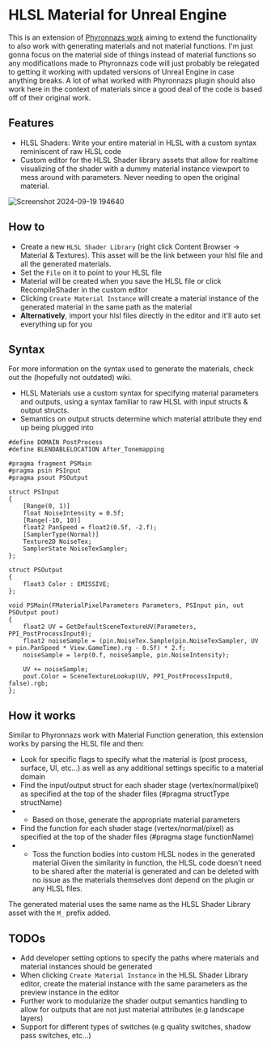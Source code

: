 # HLSL Material for Unreal Engine
This is an extension of [Phyronnazs work](https://github.com/Phyronnaz/HLSLMaterial) aiming to extend the functionality to also work with generating materials and not material functions. I'm just gonna focus on the material side of things instead of material functions so any modifications made to Phyronnazs code will just probably be relegated to getting it working with updated versions of Unreal Engine in case anything breaks. A lot of what worked with Phyronnazs plugin should also work here in the context of materials since a good deal of the code is based off of their original work.

## Features
* HLSL Shaders: Write your entire material in HLSL with a custom syntax reminiscent of raw HLSL code
* Custom editor for the HLSL Shader library assets that allow for realtime visualizing of the shader with a dummy material instance viewport to mess around with parameters. Never needing to open the original material.

![Screenshot 2024-09-19 194640](https://github.com/user-attachments/assets/90658114-56b4-46d7-bd42-6df8a71b3e62)

## How to
* Create a new `HLSL Shader Library` (right click Content Browser -> Material & Textures). This asset will be the link between your hlsl file and all the generated materials.
* Set the `File` on it to point to your HLSL file
* Material will be created when you save the HLSL file or click RecompileShader in the custom editor
* Clicking `Create Material Instance` will create a material instance of the generated material in the same path as the material
* **Alternatively**, import your hlsl files directly in the editor and it'll auto set everything up for you

## Syntax
For more information on the syntax used to generate the materials, check out the (hopefully not outdated) wiki.
* HLSL Materials use a custom syntax for specifying material parameters and outputs, using a syntax familiar to raw HLSL with input structs & output structs.
* Semantics on output structs determine which material attribute they end up being plugged into

```hlsl
#define DOMAIN PostProcess
#define BLENDABLELOCATION After_Tonemapping

#pragma fragment PSMain
#pragma psin PSInput
#pragma psout PSOutput

struct PSInput
{
	[Range(0, 1)]
	float NoiseIntensity = 0.5f;
	[Range(-10, 10)]
	float2 PanSpeed = float2(0.5f, -2.f);
	[SamplerType(Normal)]
	Texture2D NoiseTex;
	SamplerState NoiseTexSampler;
};

struct PSOutput
{
	float3 Color : EMISSIVE;
};

void PSMain(FMaterialPixelParameters Parameters, PSInput pin, out PSOutput pout)
{
	float2 UV = GetDefaultSceneTextureUV(Parameters, PPI_PostProcessInput0);
	float2 noiseSample = (pin.NoiseTex.Sample(pin.NoiseTexSampler, UV + pin.PanSpeed * View.GameTime).rg - 0.5f) * 2.f;
	noiseSample = lerp(0.f, noiseSample, pin.NoiseIntensity);

	UV += noiseSample;
	pout.Color = SceneTextureLookup(UV, PPI_PostProcessInput0, false).rgb;
};
```

## How it works

Similar to Phyronnazs work with Material Function generation, this extension works by parsing the HLSL file and then:
* Look for specific flags to specify what the material is (post process, surface, UI, etc...) as well as any additional settings specific to a material domain
* Find the input/output struct for each shader stage (vertex/normal/pixel) as specified at the top of the shader files (#pragma structType structName)
* * Based on those, generate the appropriate material parameters
* Find the function for each shader stage (vertex/normal/pixel) as specified at the top of the shader files (#pragma stage functionName)
* * Toss the function bodies into custom HLSL nodes in the generated material
Given the similarity in function, the HLSL code doesn't need to be shared after the material is generated and can be deleted with no issue as the materials themselves dont depend on the plugin or any HLSL files.

The generated material uses the same name as the HLSL Shader Library asset with the `M_` prefix added.

## TODOs
* Add developer setting options to specify the paths where materials and material instances should be generated
* When clicking `Create Material Instance` in the HLSL Shader Library editor, create the material instance with the same parameters as the preview instance in the editor
* Further work to modularize the shader output semantics handling to allow for outputs that are not just material attributes (e.g landscape layers)
* Support for different types of switches (e.g quality switches, shadow pass switches, etc...)

